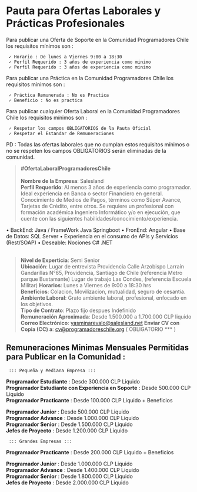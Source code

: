 # Pauta para Ofertas Laborales y Prácticas Profesionales                                                                             
Para publicar una Oferta de Soporte en la Comunidad Programadores Chile los requisitos mínimos son :

     ✓ Horario : De lunes a Viernes 9:00 a 18:30
     ✓ Perfil Requerido : 3 años de experiencia como minimo 
     ✓ Perfil Requerido : 3 años de experiencia como minimo                 

Para publicar una Práctica en la Comunidad Programadores Chile los requisitos mínimos son :

     ✓ Práctica Remunerada : No es Practica 
     ✓ Beneficio : No es practica 

Para publicar cualquier Oferta Laboral en la Comunidad Programadores Chile los requisitos mínimos son :

     ✓ Respetar los campos OBLIGATORIOS de la Pauta Oficial
     ✓ Respetar el Estandar de Remuneraciones
   

PD : Todas las ofertas laborales que no cumplan estos requisitos mínimos o no se respeten los campos OBLIGATORIOS serán eliminadas de la comunidad.


> **#OfertaLaboralProgramadoresChile**                                                                                                                                                                                                                             
> **Nombre de la Empresa**: Salesland                                                                                                      
> **Perfil Requerido**:  Al menos 3 años de experiencia como programador.
Ideal experiencia  en Banca o sector Financiero en general. Conocimiento de Medios de Pagos, términos como Súper Avance, Tarjetas de Crédito, entre otros.
Se requiere un profesional con formación académica Ingeniero Informático y/o en ejecución, que cuente con las siguientes habilidades/conocimiento/experiencia. 

•	BackEnd: Java / FrameWork Java Springboot
•	FronEnd: Angular
•	Base de Datos: SQL Server
•	Experiencia en el consumo de APIs y Servicios (Rest/SOAP)
•	Deseable: Nociones C# .NET
                                                                                                                              
> **Nivel de Experticia**:  Semi Senior                                                                                                            
> **Ubicación**: Lugar de entrevista Providencia Calle Arzobispo Larraín Gandarillas N°65, Providencia, Santiago de Chile (referencia Metro parque Bustamante) 
Lugar de trabajo Las Condes, (referencia Escuela Militar)
> **Horarios**:  Lunes a Viernes de 9:00 a 18:30 hrs                                                                                                                 
> **Benefícios**: Colacion, Movilizacion, mutualidad, seguro de cesantia.
> **Ambiente Laboral**: Grato ambiente laboral, profesional, enfocado en los objetivos.                                                                                                   
> **Tipo de Contrato**: Plazo fijo despues Indefinido                                                                       
> **Remuneración Aproximada**: Desde 1.500.000 a 1.700.000 CLP liquido                                                                                                                    
> **Correo Electrónico**: yasminarevalo@salesland.net
> **Enviar CV con Copia (CC) a**: cv@programadoreschile.org ( OBLIGATORIO *** ) 
                                                                                                                                      

## Remuneraciones Minimas Mensuales Permitidas para Publicar en la Comunidad :

     ::: Pequeña y Mediana Empresa :::
**Programador Estudiante** : Desde 300.000 CLP Liquido                                                         
**Programador Estudiante con Experiencia en Soporte** : Desde 500.000 CLP Liquido                  
**Programador Practicante** : Desde 100.000 CLP Liquido + Beneficios          

**Programador Junior** : Desde 500.000 CLP Liquido                                                                            
**Programador Advance** : Desde 1.000.000 CLP Liquido                                                                       
**Programador Senior** : Desde 1.500.000 CLP Liquido                                                              
**Jefes de Proyecto** : Desde 1.200.000 CLP Liquido    

     ::: Grandes Empresas :::
**Programador Practicante** : Desde 200.000 CLP Liquido + Beneficios        

**Programador Junior** : Desde 1.000.000 CLP Liquido                                                                           
**Programador Advance** : Desde 1.400.000 CLP Liquido                                                                       
**Programador Senior** : Desde 1.800.000 CLP Liquido                                                              
**Jefes de Proyecto** : Desde 2.000.000 CLP Liquido                                                                   
